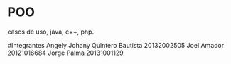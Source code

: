 # POO
casos de uso, java, c++, php.

#Integrantes
Angely Johany Quintero Bautista 20132002505
Joel Amador                     20121016684
Jorge Palma                     20131001129